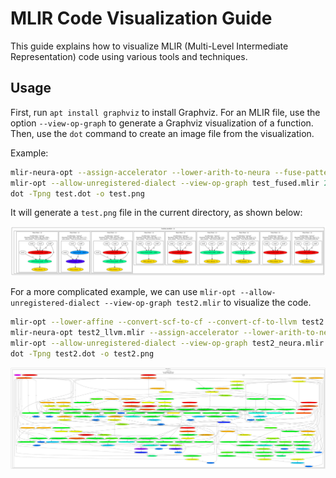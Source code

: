# MLIR Code Visualization Guide

This guide explains how to visualize MLIR (Multi-Level Intermediate Representation) code using various tools and techniques.

## Usage

First, run `apt install graphviz` to install Graphviz. For an MLIR file, use the option `--view-op-graph` to generate a Graphviz visualization of a function. Then, use the `dot` command to create an image file from the visualization.

Example:

```bash
mlir-neura-opt --assign-accelerator --lower-arith-to-neura --fuse-patterns test.mlir > test_fused.mlir
mlir-opt --allow-unregistered-dialect --view-op-graph test_fused.mlir 2> test.dot 
dot -Tpng test.dot -o test.png
```

It will generate a `test.png` file in the current directory, as shown below:

![test](test.png)

For a more complicated example, we can use `mlir-opt --allow-unregistered-dialect --view-op-graph test2.mlir` to visualize the code.

```bash
mlir-opt --lower-affine --convert-scf-to-cf --convert-cf-to-llvm test2.mlir -o test2_llvm.mlir
mlir-neura-opt test2_llvm.mlir --assign-accelerator --lower-arith-to-neura --lower-memref-to-neura --lower-builtin-to-neura --lower-llvm-to-neura --canonicalize-cast --canonicalize-live-in --leverage-predicated-value --transform-ctrl-to-data-flow > test2_neura.mlir 
mlir-opt --allow-unregistered-dialect --view-op-graph test2_neura.mlir 2> test2.dot 
dot -Tpng test2.dot -o test2.png
```

![test2](test2.png)